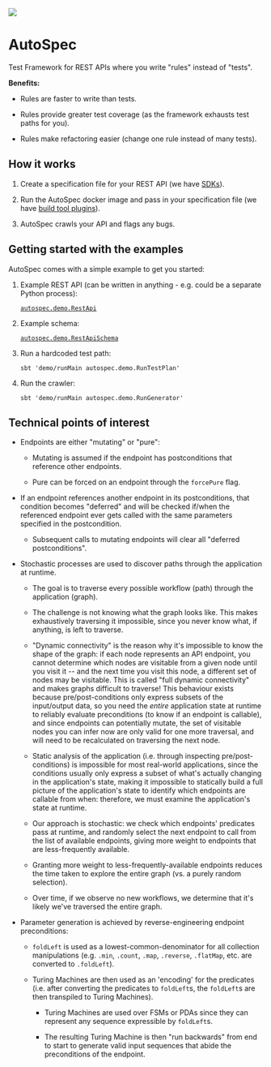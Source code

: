 [![](https://github.com/autospec/autospec/workflows/Continuous%20Integration/badge.svg)](https://github.com/autospec/autospec/actions?query=workflow%3A%22Continuous+Integration%22)

# AutoSpec

Test Framework for REST APIs where you write "rules" instead of "tests".

**Benefits:**

-   Rules are faster to write than tests.

-   Rules provide greater test coverage (as the framework exhausts test paths for you).

-   Rules make refactoring easier (change one rule instead of many tests).

## How it works

1.  Create a specification file for your REST API (we have [SDKs](#todo)).

2.  Run the AutoSpec docker image and pass in your specification file (we have [build tool plugins](#todo)).

3.  AutoSpec crawls your API and flags any bugs.

## Getting started with the examples

AutoSpec comes with a simple example to get you started:

1.  Example REST API (can be written in anything - e.g. could be a separate Python process):

    [`autospec.demo.RestApi`](demo/src/main/scala/autospec/demo/RestApi.scala)

2.  Example schema:

    [`autospec.demo.RestApiSchema`](demo/src/main/scala/autospec/demo/RestApiSchema.scala)

3.  Run a hardcoded test path:

    ```
    sbt 'demo/runMain autospec.demo.RunTestPlan'
    ```

4.  Run the crawler:

    ```
    sbt 'demo/runMain autospec.demo.RunGenerator'
    ```

## Technical points of interest

-   Endpoints are either "mutating" or "pure":

    -   Mutating is assumed if the endpoint has postconditions that reference other endpoints.

    -   Pure can be forced on an endpoint through the `forcePure` flag.

-   If an endpoint references another endpoint in its postconditions, that condition becomes
    "deferred" and will be checked if/when the referenced endpoint ever gets called with the same
    parameters specified in the postcondition.

    -   Subsequent calls to mutating endpoints will clear all "deferred postconditions".

-   Stochastic processes are used to discover paths through the application at runtime.

    -   The goal is to traverse every possible workflow (path) through the application (graph).

    -   The challenge is not knowing what the graph looks like. This makes exhaustively
        traversing it impossible, since you never know what, if anything, is left to traverse.

    -   "Dynamic connectivity" is the reason why it's impossible to know the shape of the graph:
        if each node represents an API endpoint, you cannot determine which nodes are visitable from
        a given node until you visit it -- and the next time you visit this node, a different set
        of nodes may be visitable. This is called "full dynamic connectivity" and makes graphs
        difficult to traverse! This behaviour exists because pre/post-conditions only express
        subsets of the input/output data, so you need the _entire_ application state at runtime to
        reliably evaluate preconditions (to know if an endpoint is callable), and since endpoints
        can potentially mutate, the set of visitable nodes you can infer now are only valid for
        one more traversal, and will need to be recalculated on traversing the next node.

    -   Static analysis of the application (i.e. through inspecting pre/post-conditions) is
        impossible for most real-world applications, since the conditions usually only express a
        subset of what's actually changing in the application's state, making it impossible
        to statically build a full picture of the application's state to identify which endpoints
        are callable from when: therefore, we must examine the application's state at runtime.

    -   Our approach is stochastic: we check which endpoints' predicates pass at runtime, and
        randomly select the next endpoint to call from the list of available endpoints, giving more
        weight to endpoints that are less-frequently available.

    -   Granting more weight to less-frequently-available endpoints reduces the time taken to
        explore the entire graph (vs. a purely random selection).

    -   Over time, if we observe no new workflows, we determine that it's likely we've traversed the
        entire graph.

-   Parameter generation is achieved by reverse-engineering endpoint preconditions:

    -   `foldLeft` is used as a lowest-common-denominator for all collection manipulations
         (e.g. `.min`, `.count`, `.map`, `.reverse`, `.flatMap`, etc. are converted to `.foldLeft`).

    -   Turing Machines are then used as an 'encoding' for the predicates (i.e. after converting the
        predicates to `foldLeft`s, the `foldLeft`s are then transpiled to Turing Machines).

        -   Turing Machines are used over FSMs or PDAs since they can represent any sequence
            expressible by `foldLeft`s.

        -   The resulting Turing Machine is then "run backwards" from end to start to generate
            valid input sequences that abide the preconditions of the endpoint.

